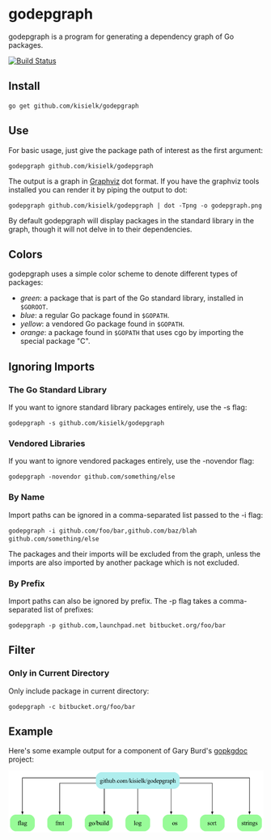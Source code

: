 # godepgraph

godepgraph is a program for generating a dependency graph of Go packages.

[![Build Status](https://travis-ci.org/kisielk/godepgraph.png?branch=master)](https://travis-ci.org/kisielk/godepgraph)

## Install

    go get github.com/kisielk/godepgraph

## Use

For basic usage, just give the package path of interest as the first
argument:

    godepgraph github.com/kisielk/godepgraph

The output is a graph in [Graphviz][graphviz] dot format. If you have the
graphviz tools installed you can render it by piping the output to dot:

    godepgraph github.com/kisielk/godepgraph | dot -Tpng -o godepgraph.png

By default godepgraph will display packages in the standard library in the
graph, though it will not delve in to their dependencies.

## Colors

godepgraph uses a simple color scheme to denote different types of packages:

  * *green*: a package that is part of the Go standard library, installed in `$GOROOT`.
  * *blue*: a regular Go package found in `$GOPATH`.
  * *yellow*: a vendored Go package found in `$GOPATH`.
  * *orange*: a package found in `$GOPATH` that uses cgo by importing the special package "C".

## Ignoring Imports

### The Go Standard Library

If you want to ignore standard library packages entirely, use the -s flag:

    godepgraph -s github.com/kisielk/godepgraph

### Vendored Libraries

If you want to ignore vendored packages entirely, use the -novendor flag:

    godepgraph -novendor github.com/something/else

### By Name

Import paths can be ignored in a comma-separated list passed to the -i flag:

    godepgraph -i github.com/foo/bar,github.com/baz/blah github.com/something/else

The packages and their imports will be excluded from the graph, unless the imports
are also imported by another package which is not excluded.

### By Prefix

Import paths can also be ignored by prefix. The -p flag takes a comma-separated
list of prefixes:

    godepgraph -p github.com,launchpad.net bitbucket.org/foo/bar

## Filter
### Only in Current Directory

Only include package in current directory:

    godepgraph -c bitbucket.org/foo/bar

## Example

Here's some example output for a component of Gary Burd's [gopkgdoc][gopkgdoc] project:

![Example output](example.png)

[graphviz]: http://graphviz.org
[gopkgdoc]: https://github.com/garyburd/gopkgdoc
